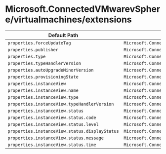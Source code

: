 # Microsoft.ConnectedVMwarevSphere/virtualmachines/extensions

| Default Path | Alias |
|---|---|
| `properties.forceUpdateTag` | `Microsoft.ConnectedVMwarevSphere/virtualMachines/extensions/forceUpdateTag` |
| `properties.publisher` | `Microsoft.ConnectedVMwarevSphere/virtualMachines/extensions/publisher` |
| `properties.type` | `Microsoft.ConnectedVMwarevSphere/virtualMachines/extensions/type` |
| `properties.typeHandlerVersion` | `Microsoft.ConnectedVMwarevSphere/virtualMachines/extensions/typeHandlerVersion` |
| `properties.autoUpgradeMinorVersion` | `Microsoft.ConnectedVMwarevSphere/virtualMachines/extensions/autoUpgradeMinorVersion` |
| `properties.provisioningState` | `Microsoft.ConnectedVMwarevSphere/virtualMachines/extensions/provisioningState` |
| `properties.instanceView` | `Microsoft.ConnectedVMwarevSphere/virtualMachines/extensions/instanceView` |
| `properties.instanceView.name` | `Microsoft.ConnectedVMwarevSphere/virtualMachines/extensions/instanceView.name` |
| `properties.instanceView.type` | `Microsoft.ConnectedVMwarevSphere/virtualMachines/extensions/instanceView.type` |
| `properties.instanceView.typeHandlerVersion` | `Microsoft.ConnectedVMwarevSphere/virtualMachines/extensions/instanceView.typeHandlerVersion` |
| `properties.instanceView.status` | `Microsoft.ConnectedVMwarevSphere/virtualMachines/extensions/instanceView.status` |
| `properties.instanceView.status.code` | `Microsoft.ConnectedVMwarevSphere/virtualMachines/extensions/instanceView.status.code` |
| `properties.instanceView.status.level` | `Microsoft.ConnectedVMwarevSphere/virtualMachines/extensions/instanceView.status.level` |
| `properties.instanceView.status.displayStatus` | `Microsoft.ConnectedVMwarevSphere/virtualMachines/extensions/instanceView.status.displayStatus` |
| `properties.instanceView.status.message` | `Microsoft.ConnectedVMwarevSphere/virtualMachines/extensions/instanceView.status.message` |
| `properties.instanceView.status.time` | `Microsoft.ConnectedVMwarevSphere/virtualMachines/extensions/instanceView.status.time` |

